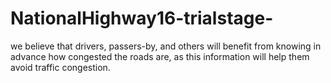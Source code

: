 # NationalHighway16-trialstage-
we believe that drivers, passers-by, and others will benefit from knowing in advance how congested the roads are, as this information will help them avoid traffic congestion. 
